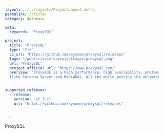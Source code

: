 ```yaml
---
layout: ../../layouts/ProjectLayout.astro
permalink: /:title/
category: database

meta:
  keywords: "ProxySQL"

project:
  title: "ProxySQL"
  type: "C++"
  ci_url: "https://github.com/sysown/proxysql/releases"
  logo: "/public/assets/projectLogos/proxysql.png"
  url: "ProxySQL"
  project_official_url: "https://www.proxysql.com/"
  overview: "ProxySQL is a high performance, high availability, protocol aware proxy for MySQL and forks
  (like Percona Server and MariaDB). All the while getting the unlimited freedom that comes with a GPL license."


supported_releases:
  - release:
    version: "v2.3.2"
    url: "https://github.com/sysown/proxysql/releases"


---
```


<p>ProxySQL</p>
